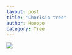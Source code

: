 ```yaml
---
layout: post
title: "Chorisia tree"
author: Hooopo
category: Tree
---
```


![](https://gp1.wac.edgecastcdn.net/806614/photos/photos.500px.net/34845288/a093afe9d576137dfdf9537724f27f043685a1a0/5.jpg)
